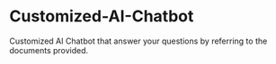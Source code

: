 # Customized-AI-Chatbot
Customized AI Chatbot that answer your questions by referring to the documents provided.
